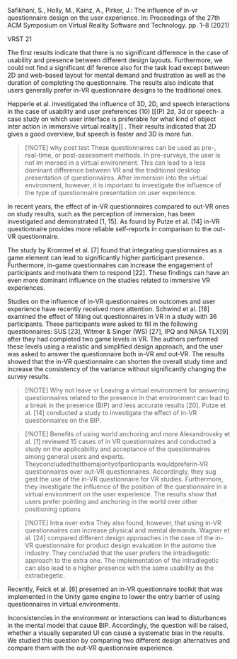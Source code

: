 Safikhani, S., Holly, M., Kainz, A., Pirker, J.: The influence of in-vr questionnaire design on the user experience. In: Proceedings of the 27th ACM Symposium on Virtual Reality Software and Technology. pp. 1–8 (2021)

VRST 21

The first results indicate that there is no significant difference in the case of usability and presence between different design layouts. Furthermore, we could not find a significant dif ference also for the task load except between 2D and web-based layout for mental demand and frustration as well as the duration of completing the questionnaire. The results also indicate that users generally prefer in-VR questionnaire designs to the traditional ones.

Hepperle et al. investigated the influence of 3D, 2D, and speech interactions in the case of usability and user preferences (10) [[(P) 2d, 3d or speech- a case study on which user interface is preferable for what kind of object inter action in immersive virtual reality]] . Their results indicated that 2D gives a good overview, but speech is faster and 3D is more fun.


> [!NOTE] why post test
> These questionnaires can be used as pre-, real-time, or post-assessment methods. In pre-surveys, the user is not im mersed in a virtual environment. This can lead to a less dominant difference between VR and the traditional desktop presentation of questionnaires. After immersion into the virtual environment, however, it is important to investigate the influence of the type of questionnaire presentation on user experience.


In recent years, the effect of in-VR questionnaires compared to out-VR ones on study results, such as the perception of immersion, has been investigated and demonstrated [1, 15]. As found by Putze et al. [14] in-VR questionnaire provides more reliable self-reports in comparison to the out-VR questionnaire.

The study by Krommel et al. [7] found that integrating questionnaires as a game element can lead to significantly higher participant presence. Furthermore, in-game questionnaires can increase the engagement of participants and motivate them to respond [22]. These findings can have an even more dominant influence on the studies related to immersive VR experiences.

Studies on the influence of in-VR questionnaires on outcomes and user experience have recently received more attention. Schwind et al. [18] examined the effect of filling out questionnaires in VR in a study with 36 participants. These participants were asked to fill in the following questionnaires: SUS [23], Witmer & Singer (WS) [27], IPQ and NASA TLX[9] after they had completed two game levels in VR. The authors performed these levels using a realistic and simplified design approach, and the user was asked to answer the questionnaire both in-VR and out-VR. The results showed that the in-VR questionnaire can shorten the overall study time and increase the consistency of the variance without significantly changing the survey results.


> [!NOTE] Why not leave vr
>  Leaving a virtual environment for answering questionnaires related to the presence in that environment can lead to a break in the presence (BIP) and less accurate results [20]. Putze et al. [14] conducted a study to investigate the effect of in-VR questionnaires on the BIP.


> [!NOTE] Benefits of using world anchoring and more
> Alexandrovsky et al. [1] reviewed 15 cases of in VR questionnaires and conducted a study on the applicability and acceptance of the questionnaires among general users and experts. Theyconcludedthatthemajorityofparticipants wouldpreferin-VR questionnaires over out-VR questionnaires. Accordingly, they sug gest the use of the in-VR questionnaire for VR studies. Furthermore, they investigate the influence of the position of the questionnaire in a virtual environment on the user experience. The results show that users prefer pointing and anchoring in the world over other positioning options



> [!NOTE] Intra over extra
> They also found, however, that using in-VR questionnaires can increase physical and mental demands. Wagner et al. [24] compared different design approaches in the case of the in-VR questionnaire for product design evaluation in the automo tive industry. They concluded that the user prefers the intradiegetic approach to the extra one. The implementation of the intradiegetic can also lead to a higher presence with the same usability as the extradiegetic.


Recently, Feick et al. [6] presented an in-VR questionnaire toolkit that was implemented in the Unity game engine to lower the entry barrier of using questionnaires in virtual environments.

Inconsistencies in the environment or interactions can lead to disturbances in the mental model that cause BIP. Accordingly, the question will be raised, whether a visually separated UI can cause a systematic bias in the results. We studied this question by comparing two different design alternatives and compare them with the out-VR questionnaire experience.